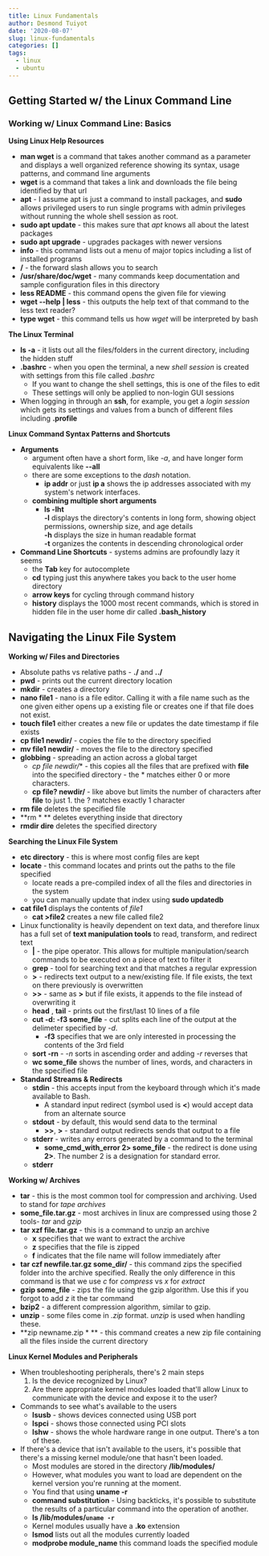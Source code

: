 ```yaml
---
title: Linux Fundamentals
author: Desmond Tuiyot
date: '2020-08-07'
slug: linux-fundamentals
categories: []
tags:
  - linux
  - ubuntu
---
```


## Getting Started w/ the Linux Command Line

### Working w/ Linux Command Line: Basics

**Using Linux Help Resources**  
* **man wget** is a command that takes another command as a parameter and displays a well organized reference showing its syntax, usage patterns, and command line arguments
* **wget** is a command that takes a link and downloads the file being identified by that url
* **apt** - I assume apt is just a command to install packages, and **sudo** allows privileged users to run single programs with admin privileges without running the whole shell session as root.
* **sudo apt update** - this makes sure that *apt* knows all about the latest packages
* **sudo apt upgrade** - upgrades packages with newer versions
* **info** - this command lists out a menu of major topics including a list of installed programs
* **/** - the forward slash allows you to search
* **/usr/share/doc/wget** - many commands keep documentation and sample configuration files in this directory
* **less README** - this command opens the given file for viewing
* **wget --help | less** - this outputs the help text of that command to the less text reader?
* **type wget** - this command tells us how *wget* will be interpreted by bash

**The Linux Terminal**
* **ls -a** - it lists out all the files/folders in the current directory, including the hidden stuff
* **.bashrc** - when you open the terminal, a new *shell session* is created with settings from this file called *.bashrc* 
  * If you want to change the shell settings, this is one of the files to edit
  * These settings will only be applied to non-login GUI sessions
* When logging in through an **ssh**, for example, you get a *login session* which gets its settings and values from a bunch of different files including **.profile**

**Linux Command Syntax Patterns and Shortcuts**
* **Arguments**
  * argument often have a short form, like *-a*, and have longer form equivalents like **--all**
  * there are some exceptions to the *dash* notation. 
    * **ip addr** or just **ip a** shows the ip addresses associated with my system's network interfaces.
  * **combining multiple short arguments**
    * **ls -lht**   
      **-l** displays the directory's contents in long form, showing object permissions, ownership size, and age details  
      **-h** displays the size in human readable format  
      **-t** organizes the contents in descending chronological order  
* **Command Line Shortcuts** - systems admins are profoundly lazy it seems
  * the **Tab** key for autocomplete
  * **cd** typing just this anywhere takes you back to the user home directory
  * **arrow keys** for cycling through command history
  * **history** displays the 1000 most recent commands, which is stored in hidden file in the user home dir called **.bash_history**
  
## Navigating the Linux File System

**Working w/ Files and Directories**
* Absolute paths vs relative paths - **./** and **../** 
* **pwd** - prints out the current directory location
* **mkdir** - creates a directory
* **nano file1** - nano is a file editor. Calling it with a file name such as the one given either opens up a existing file or creates one if that file does not exist. 
* **touch file1** either creates a new file or updates the date timestamp if file exists
* **cp file1 newdir/** - copies the file to the directory specified
* **mv file1 newdir/** - moves the file to the directory specified
* **globbing** - spreading an action across a global target
  * **cp file* newdir/** - this copies all the files that are prefixed with **file** into the specified directory - the * matches either 0 or more characters. 
  * **cp file? newdir/** - like above but limits the number of characters after **file** to just 1. the ? matches exactly 1 character
* **rm file** deletes the specified file
* **rm * ** deletes everything inside that directory
* **rmdir dire** deletes the specified directory

**Searching the Linux File System**
* **etc directory** - this is where most config files are kept
* **locate** - this command locates and prints out the paths to the file specified
  * locate reads a pre-compiled index of all the files and directories in the system
  * you can manually update that index using **sudo updatedb**
* **cat file1** displays the contents of *file1*
  * **cat >file2** creates a new file called file2
* Linux functionality is heavily dependent on text data, and therefore linux has a full set of **text manipulation tools** to read, transform, and redirect text
  * **|** - the pipe operator. This allows for multiple manipulation/search commands to be executed on a piece of text to filter it
  * **grep** - tool for searching text and that matches a regular expression
  * **>** - redirects text output to a new/existing file. If file exists, the text on there previously is overwritten
  * **>>** - same as **>** but if file exists, it appends to the file instead of overwriting it
  * **head** , **tail** - prints out the first/last 10 lines of a file
  * **cut -d: -f3 some_file** - cut splits each line of the output at the delimeter specified by *-d*.
    * **-f3** specifies that we are only interested in processing the contents of the 3rd field
  * **sort -rn** - *-n* sorts in ascending order and adding *-r* reverses that
  * **wc some_file** shows the number of lines, words, and characters in the specified file
* **Standard Streams & Redirects**
  * **stdin** - this accepts input from the keyboard through which it's made available to Bash.
    * A standard input redirect (symbol used is **<**) would accept data from an alternate source 
  * **stdout** - by default, this would send data to the terminal
    * **>>**, **>** - standard output redirects sends that output to a file
  * **stderr** - writes any errors generated by a command to the terminal
    * **some_cmd_with_error 2> some_file** - the redirect is done using **2>**. The number 2 is a designation for standard error. 
  * **stderr**

**Working w/ Archives**
* **tar** - this is the most common tool for compression and archiving. Used to stand for *tape archives*
* **some_file.tar.gz** - most archives in linux are compressed using those 2 tools- *tar* and *gzip*
* **tar xzf file.tar.gz** - this is a command to unzip an archive
  * **x** specifies that we want to extract the archive
  * **z** specifies that the file is zipped
  * **f** indicates that the file name will follow immediately after
* **tar czf newfile.tar.gz some_dir/** - this command zips the specified folder into the archive specified. Really the only difference in this command is that we use *c* for *compress* vs *x* for *extract*
* **gzip some_file** - zips the file using the gzip algorithm. Use this if you forgot to add *z* it the tar command
* **bzip2** - a different compression algorithm, similar to gzip.
* **unzip** - some files come in *.zip* format. *unzip* is used when handling these.
* **zip newname.zip * ** - this command creates a new zip file containing all the files inside the current directory

**Linux Kernel Modules and Peripherals**
* When troubleshooting peripherals, there's 2 main steps
  1. Is the device recognized by Linux?
  2. Are there appropriate kernel modules loaded that'll allow Linux to communicate with the device and expose it to the user?
* Commands to see what's available to the users
  * **lsusb** - shows devices connected using USB port
  * **lspci** - shows those connected using PCI slots
  * **lshw** - shows the whole hardware range in one output. There's a ton of these. 
* If there's a device that isn't available to the users, it's possible that there's a missing kernel module/one that hasn't been loaded. 
  * Most modules are stored in the directory **/lib/modules/**
  * However, what modules you want to load are dependent on the kernel version you're running at the moment.
  * You find that using **uname -r**
  * **command substitution** - Using backticks, it's possible to substitute the results of a particular command into the operation of another.
  * **ls /lib/modules/`uname -r`**
  * Kernel modules usually have a **.ko** extension
  * **lsmod** lists out all the modules currently loaded
  * **modprobe module_name** this command loads the specified module


